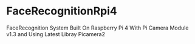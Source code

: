# FaceRecognitionRpi4
 FaceRecognition System Built On Raspberry Pi 4 With Pi Camera Module v1.3 and Using Latest Libray Picamera2
